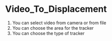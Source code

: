 # Video_To_Displacement

1. You can select video from camera or from file
2. You can choose the area for the tracker
3. You can choose the type of tracker
